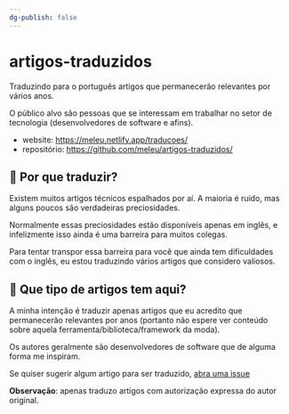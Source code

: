 ```yaml
---
dg-publish: false
---
```


# artigos-traduzidos

Traduzindo para o português artigos que permanecerão relevantes por vários anos.

O público alvo são pessoas que se interessam em trabalhar no setor de tecnologia (desenvolvedores de software e afins).

- website: <https://meleu.netlify.app/traducoes/>
- repositório: <https://github.com/meleu/artigos-traduzidos/>


## 🤷 Por que traduzir?

Existem muitos artigos técnicos espalhados por aí. A maioria é ruído, mas alguns poucos são verdadeiras preciosidades.

Normalmente essas preciosidades estão disponíveis apenas em inglês, e infelizmente isso ainda é uma barreira para muitos colegas.

Para tentar transpor essa barreira para você que ainda tem dificuldades com o inglês, eu estou traduzindo vários artigos que considero valiosos.


## 🤔 Que tipo de artigos tem aqui?

A minha intenção é traduzir apenas artigos que eu acredito que permanecerão relevantes por anos (portanto não espere ver conteúdo sobre aquela ferramenta/biblioteca/framework da moda).

Os autores geralmente são desenvolvedores de software que de alguma forma me inspiram.

Se quiser sugerir algum artigo para ser traduzido, [abra uma issue](https://github.com/meleu/artigos-traduzidos/issues)

**Observação**: apenas traduzo artigos com autorização expressa do autor original.
